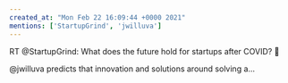 ```yaml
---
created_at: "Mon Feb 22 16:09:44 +0000 2021"
mentions: ['StartupGrind', 'jwilluva']
---
```


RT @StartupGrind: What does the future hold for startups after COVID? 🔮

@jwilluva predicts that innovation and solutions around solving a…